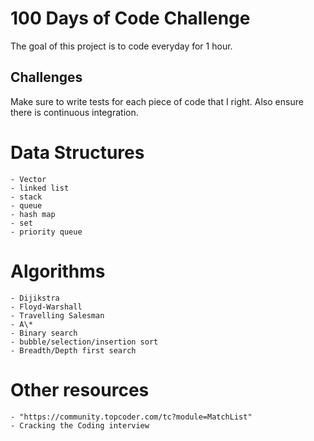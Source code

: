 # 100 Days of Code Challenge

The goal of this project is to code everyday for 1 hour.

## Challenges

Make sure to write tests for each piece of code that I right. Also ensure there is continuous integration.

# Data Structures
	- Vector
	- linked list
	- stack
	- queue
	- hash map
	- set
	- priority queue

# Algorithms
	- Dijikstra
	- Floyd-Warshall
	- Travelling Salesman
	- A\*
	- Binary search
	- bubble/selection/insertion sort
	- Breadth/Depth first search

# Other resources
	- "https://community.topcoder.com/tc?module=MatchList"
	- Cracking the Coding interview

